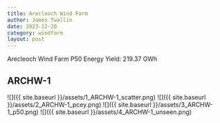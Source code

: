 ```yaml
---
title: Arecleoch Wind Farm
author: James Twallin
date: 2023-12-20
category: windfarm
layout: post
---
```

Arecleoch Wind Farm P50 Energy Yield: 219.37 GWh

ARCHW-1
-------------
![]({{ site.baseurl }}/assets/1_ARCHW-1_scatter.png)
![]({{ site.baseurl }}/assets/2_ARCHW-1_pcey.png)
![]({{ site.baseurl }}/assets/3_ARCHW-1_p50.png)
![]({{ site.baseurl }}/assets/4_ARCHW-1_unseen.png)

